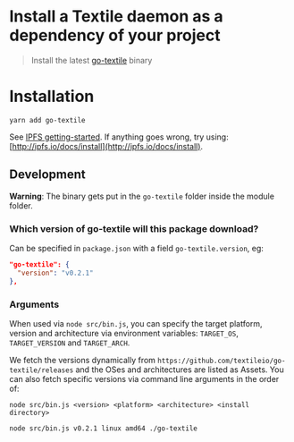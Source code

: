 Install a Textile daemon as a dependency of your project
========================================================


> Install the latest [go-textile](https://github.com/textileio/go-textile/) binary

# Installation

```
yarn add go-textile
```

See [IPFS getting-started](http://ipfs.io/docs/getting-started). If anything goes wrong, try using: [http://ipfs.io/docs/install](http://ipfs.io/docs/install).

## Development

**Warning**: The binary gets put in the `go-textile` folder inside the module folder.

### Which version of go-textile will this package download?

Can be specified in `package.json` with a field `go-textile.version`, eg:

```json
"go-textile": {
  "version": "v0.2.1"
},
```

### Arguments

When used via `node src/bin.js`, you can specify the target platform, version and architecture via environment variables: `TARGET_OS`, `TARGET_VERSION` and `TARGET_ARCH`.

We fetch the versions dynamically from `https://github.com/textileio/go-textile/releases` and the OSes and architectures are listed as Assets. You can also fetch specific versions via command line arguments in the order of:

```
node src/bin.js <version> <platform> <architecture> <install directory>
```

```
node src/bin.js v0.2.1 linux amd64 ./go-textile
```
